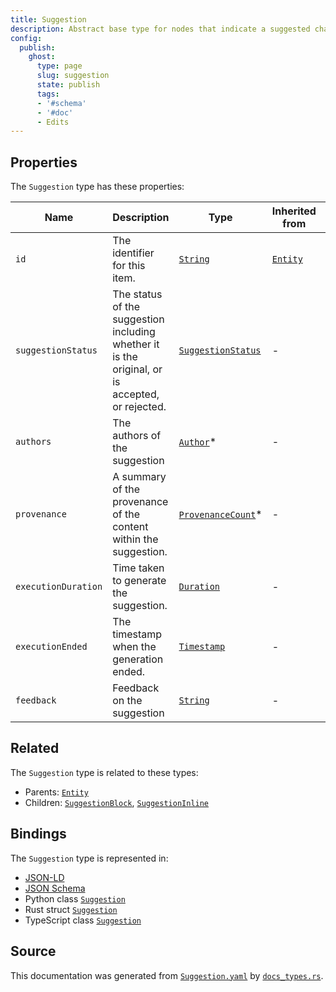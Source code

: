 ```yaml
---
title: Suggestion
description: Abstract base type for nodes that indicate a suggested change to content.
config:
  publish:
    ghost:
      type: page
      slug: suggestion
      state: publish
      tags:
      - '#schema'
      - '#doc'
      - Edits
---
```


## Properties

The `Suggestion` type has these properties:

| Name                | Description                                                                                     | Type                                                                                    | Inherited from                                                     | `JSON-LD @id`                                | Aliases                                    |
| ------------------- | ----------------------------------------------------------------------------------------------- | --------------------------------------------------------------------------------------- | ------------------------------------------------------------------ | -------------------------------------------- | ------------------------------------------ |
| `id`                | The identifier for this item.                                                                   | [`String`](https://stencila.ghost.io/docs/reference/schema/string)                      | [`Entity`](https://stencila.ghost.io/docs/reference/schema/entity) | [`schema:id`](https://schema.org/id)         | -                                          |
| `suggestionStatus`  | The status of the suggestion including whether it is the original, or is accepted, or rejected. | [`SuggestionStatus`](https://stencila.ghost.io/docs/reference/schema/suggestion-status) | -                                                                  | `stencila:suggestionStatus`                  | `suggestion-status`, `suggestion_status`   |
| `authors`           | The authors of the suggestion                                                                   | [`Author`](https://stencila.ghost.io/docs/reference/schema/author)*                     | -                                                                  | [`schema:author`](https://schema.org/author) | `author`                                   |
| `provenance`        | A summary of the provenance of the content within the suggestion.                               | [`ProvenanceCount`](https://stencila.ghost.io/docs/reference/schema/provenance-count)*  | -                                                                  | `stencila:provenance`                        | -                                          |
| `executionDuration` | Time taken to generate the suggestion.                                                          | [`Duration`](https://stencila.ghost.io/docs/reference/schema/duration)                  | -                                                                  | `stencila:executionDuration`                 | `execution-duration`, `execution_duration` |
| `executionEnded`    | The timestamp when the generation ended.                                                        | [`Timestamp`](https://stencila.ghost.io/docs/reference/schema/timestamp)                | -                                                                  | `stencila:executionEnded`                    | `execution-ended`, `execution_ended`       |
| `feedback`          | Feedback on the suggestion                                                                      | [`String`](https://stencila.ghost.io/docs/reference/schema/string)                      | -                                                                  | `stencila:feedback`                          | -                                          |

## Related

The `Suggestion` type is related to these types:

- Parents: [`Entity`](https://stencila.ghost.io/docs/reference/schema/entity)
- Children: [`SuggestionBlock`](https://stencila.ghost.io/docs/reference/schema/suggestion-block), [`SuggestionInline`](https://stencila.ghost.io/docs/reference/schema/suggestion-inline)

## Bindings

The `Suggestion` type is represented in:

- [JSON-LD](https://stencila.org/Suggestion.jsonld)
- [JSON Schema](https://stencila.org/Suggestion.schema.json)
- Python class [`Suggestion`](https://github.com/stencila/stencila/blob/main/python/python/stencila/types/suggestion.py)
- Rust struct [`Suggestion`](https://github.com/stencila/stencila/blob/main/rust/schema/src/types/suggestion.rs)
- TypeScript class [`Suggestion`](https://github.com/stencila/stencila/blob/main/ts/src/types/Suggestion.ts)

## Source

This documentation was generated from [`Suggestion.yaml`](https://github.com/stencila/stencila/blob/main/schema/Suggestion.yaml) by [`docs_types.rs`](https://github.com/stencila/stencila/blob/main/rust/schema-gen/src/docs_types.rs).
